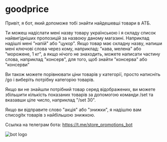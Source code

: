 # goodprice

Привіт, я бот, який допоможе тобі знайти найдешевші товари в АТБ.

Ти можеш надіслати мені назву товару українською і я складу список найвигідніших пропозицій за назвоюу даному магазині. Наприклад надішлі мені "напій" або "цукор". Якщо товар має складну назву, напиши мені ключові слова через кому, наприклад: "кава, мелена" або "морожене, 1 кг", а якщо нічого не знаходить, можете написати частину слова, наприклад "консерв", для того, щоб знайти "консерва" або "консерви"

Ви також можете порівнювати ціни товарів у категорії, просто натисніть /go і виберіть потрібну категорію товарів.

Якщо ви не знайшли потрібний товар серед відображених, ви можете збільшити кількість показаних товарів за допомогою команди /set та вказавши ціле число, наприклад "/set 30".

Якщо ви відправите слово "акція" або "знижки", я надішлю вам списоgitк товарів з найбільшою знижкою.

Ссылка на телеграм бота: https://t.me/store_promotions_bot

![bot logo](https://github.com/KateSema2000/TelegramBotGoodPrice/blob/main/logo.png)